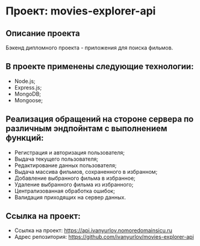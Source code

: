 # Проект: movies-explorer-api
## Описание проекта
Бэкенд дипломного проекта - приложения для поиска фильмов.  
## В проекте применены следующие технологии:
* Node.js;
* Express.js;
* MongoDB;
* Mongoose;
## Реализация обращений на стороне сервера по различным эндпойнтам с выполнением функций:
* Регистрация и авторизация пользователя;
* Выдача текущего пользователя;
* Редактирование данных пользователя;
* Выдача массива фильмов, сохраненного в избранном;
* Добавление выбранного фильма в избранное;
* Удаление выбранного фильма из избранного;
* Централизованная обработка ошибок;
* Валидация приходящих на сервер данных.
## Ссылка на проект:
* Ссылка на проект: https://api.ivanyurlov.nomoredomainsicu.ru
* Адрес репозитория: https://github.com/ivanyurlov/movies-explorer-api
